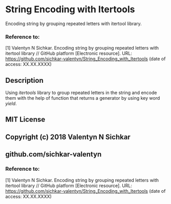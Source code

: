 # String Encoding with Itertools
Encoding string by grouping repeated letters with itertool library.

### Reference to:
[1] Valentyn N Sichkar. Encoding string by grouping repeated letters with itertool library // GitHub platform [Electronic resource]. URL: https://github.com/sichkar-valentyn/String_Encoding_with_Itertools (date of access: XX.XX.XXXX)

## Description
Using _itertools_ library to group repeated letters in the string and encode them with the help of function that returns a generator by using key word _yield_.

## MIT License
## Copyright (c) 2018 Valentyn N Sichkar
## github.com/sichkar-valentyn
### Reference to:
[1] Valentyn N Sichkar. Encoding string by grouping repeated letters with itertool library // GitHub platform [Electronic resource]. URL: https://github.com/sichkar-valentyn/String_Encoding_with_Itertools (date of access: XX.XX.XXXX)
